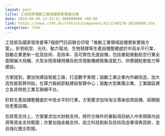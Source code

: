 ```yaml
---
layout: post
title: 工信部等推動工業設備更新實施方案
date: 2024-04-09 22:32:51.000000000 +08:00
link: https://news.rthk.hk/rthk/ch/component/k2/1748170-20240409.htm
categories: rthk
---
```


工信部及國家發改委等7個部門日前聯合印發「推動工業領域設備更新實施方案」，針對航空、光伏、動力電池、生物發酵等生產設備整體處於中高水平行業，鼓勵企業更新一批高技術、高效率、高可靠性先進設備，包括重點推動航空行業全面開展大飛機、大型水陸兩棲飛機及航空發動機總裝集成能力、供應鏈配套能力等建設。

方案提到，要加快建設智能工廠，打造數字車間；鼓勵工業企業內外網改造，加大高性能智算供給，在算力樞紐節點建設智算中心；鼓勵大型集團企業、工業園區建立各具特色工業互聯網平台。

針對生產設備整體處於中低水平的行業，方案要求加快淘汰落後低效設備、超期服役老舊設備。

在政策支持上，方案要求加大財稅支持，將符合條件的重點項目納入中央預算內投資等資金支持範圍；亦要加強金融支持，設立科技創新及技術改造專項再貸款，並且強化銀企對接。
